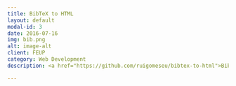 ```yaml
---
title: BibTeX to HTML
layout: default
modal-id: 3
date: 2016-07-16
img: bib.png
alt: image-alt
client: FEUP
category: Web Development
description: <a href="https://github.com/ruigomeseu/bibtex-to-html">BibTeX to HTML</a> is a fully functional HTML generator that loads Bootstrap from a CDN to style the BibTeX entries.

---
```

